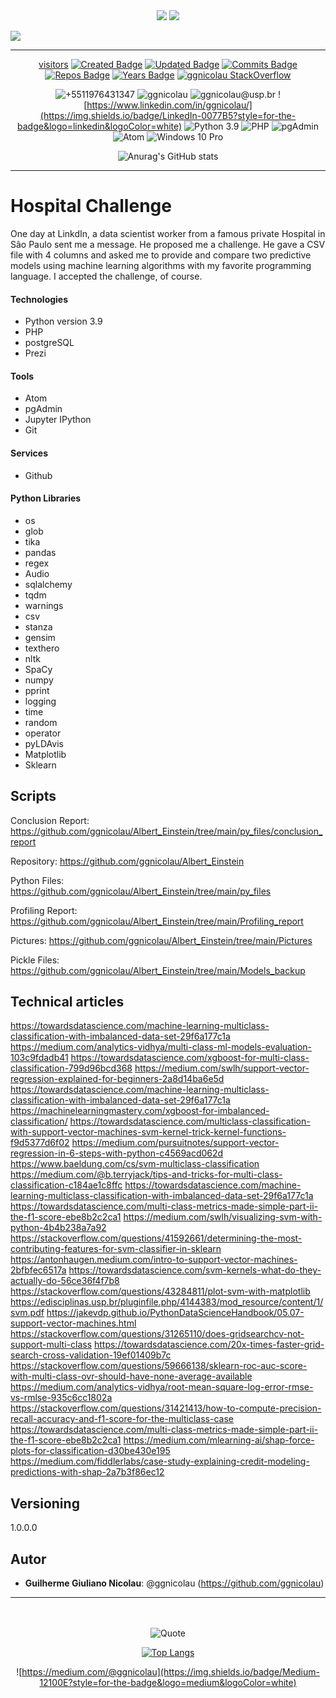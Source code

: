 <div align="center">
<img src="https://coursereport-production.imgix.net/uploads/school/logo/84/original/logo-ironhack-blue.png?w=200&h=200&dpr=1&q=75">
<img src="https://encrypted-tbn0.gstatic.com/images?q=tbn:ANd9GcTx0OPgRAs3027QxPjMtXI-1UtLxObz5x6rpvb5bVfEASQJ19fs9Bi14CLOOwwhtJoYXw&usqp=CAU">
</div>


<div align="left">

[![](https://readme-typing-svg.herokuapp.com/)](https://git.io/typing-svg)
</div>
<!--GITHUB_ACTIVITY:{"rows": 5}-->

---

<div align="center">

[visitors](https://visitor-badge.glitch.me/badge?page_id=ggnicolau.visitor-badge)
[![Created Badge](https://badges.pufler.dev/created/ggnicolau/Project-7-Hospital-Challenge)](https://badges.pufler.dev)
[![Updated Badge](https://badges.pufler.dev/updated/ggnicolau/Project-7-Hospital-Challenge)](https://badges.pufler.dev)
[![Commits Badge](https://badges.pufler.dev/commits/monthly/ggnicolau)](https://badges.pufler.dev)
[![Repos Badge](https://badges.pufler.dev/repos/ggnicolau)](https://badges.pufler.dev)
[![Years Badge](https://badges.pufler.dev/years/ggnicolau)](https://badges.pufler.dev)
[![ggnicolau StackOverflow](https://stackoverflow-badge.vercel.app/?userID=15673147)](https://stackoverflow.com/users/15673147/ggnicolau)

![+5511976431347](https://img.shields.io/badge/WhatsApp-25D366?style=for-the-badge&logo=whatsapp&logoColor=white)
![ggnicolau](https://img.shields.io/badge/Slack-4A154B?style=for-the-badge&logo=slack&logoColor=white)
![ggnicolau@usp.br](https://img.shields.io/badge/Gmail-D14836?style=for-the-badge&logo=gmail&logoColor=white)
![https://www.linkedin.com/in/ggnicolau/](https://img.shields.io/badge/LinkedIn-0077B5?style=for-the-badge&logo=linkedin&logoColor=white)
![Python 3.9](https://img.shields.io/badge/Python-3776AB?style=for-the-badge&logo=python&logoColor=white)
![PHP](https://img.shields.io/badge/PHP-777BB4?style=for-the-badge&logo=php&logoColor=white)
![pgAdmin](https://img.shields.io/badge/PostgreSQL-316192?style=for-the-badge&logo=postgresql&logoColor=white)
![Atom](https://img.shields.io/badge/Atom-66595C?style=for-the-badge&logo=Atom&logoColor=white)
![Windows 10 Pro](https://img.shields.io/badge/Windows-0078D6?style=for-the-badge&logo=windows&logoColor=white)

![Anurag's GitHub stats](https://github-readme-stats.vercel.app/api?username=ggnicolau&show_icons=true&theme=darcula)
</div>
<!--GITHUB_ACTIVITY:{"rows": 5}-->

---

<div align="left">
<div class=''text-justify''>

# Hospital Challenge
One day at LinkdIn, a data scientist worker from a famous private Hospital in São Paulo sent me a message. He proposed me a challenge. He gave a CSV file with 4 columns and asked me to provide and compare two predictive models using machine learning algorithms with my favorite programming language. I accepted the challenge, of course.

#### Technologies
* Python version  3.9
* PHP
* postgreSQL
* Prezi

#### Tools
* Atom
* pgAdmin
* Jupyter IPython
* Git

#### Services
* Github

#### Python Libraries
* os
* glob
* tika
* pandas
* regex
* Audio
* sqlalchemy
* tqdm
* warnings
* csv
* stanza
* gensim
* texthero
* nltk
* SpaCy
* numpy
* pprint
* logging
* time
* random
* operator
* pyLDAvis
* Matplotlib
* Sklearn


## Scripts
Conclusion Report: https://github.com/ggnicolau/Albert_Einstein/tree/main/py_files/conclusion_report

Repository: https://github.com/ggnicolau/Albert_Einstein

Python Files: https://github.com/ggnicolau/Albert_Einstein/tree/main/py_files

Profiling Report:  https://github.com/ggnicolau/Albert_Einstein/tree/main/Profiling_report

Pictures: https://github.com/ggnicolau/Albert_Einstein/tree/main/Pictures

Pickle Files: https://github.com/ggnicolau/Albert_Einstein/tree/main/Models_backup

## Technical articles
https://towardsdatascience.com/machine-learning-multiclass-classification-with-imbalanced-data-set-29f6a177c1a
https://medium.com/analytics-vidhya/multi-class-ml-models-evaluation-103c9fdadb41
https://towardsdatascience.com/xgboost-for-multi-class-classification-799d96bcd368
https://medium.com/swlh/support-vector-regression-explained-for-beginners-2a8d14ba6e5d
https://towardsdatascience.com/machine-learning-multiclass-classification-with-imbalanced-data-set-29f6a177c1a
https://machinelearningmastery.com/xgboost-for-imbalanced-classification/
https://towardsdatascience.com/multiclass-classification-with-support-vector-machines-svm-kernel-trick-kernel-functions-f9d5377d6f02
https://medium.com/pursuitnotes/support-vector-regression-in-6-steps-with-python-c4569acd062d
https://www.baeldung.com/cs/svm-multiclass-classification
https://medium.com/@b.terryjack/tips-and-tricks-for-multi-class-classification-c184ae1c8ffc
https://towardsdatascience.com/machine-learning-multiclass-classification-with-imbalanced-data-set-29f6a177c1a
https://towardsdatascience.com/multi-class-metrics-made-simple-part-ii-the-f1-score-ebe8b2c2ca1
https://medium.com/swlh/visualizing-svm-with-python-4b4b238a7a92
https://stackoverflow.com/questions/41592661/determining-the-most-contributing-features-for-svm-classifier-in-sklearn
https://antonhaugen.medium.com/intro-to-support-vector-machines-2bfbfec6517a
https://towardsdatascience.com/svm-kernels-what-do-they-actually-do-56ce36f4f7b8
https://stackoverflow.com/questions/43284811/plot-svm-with-matplotlib
https://edisciplinas.usp.br/pluginfile.php/4144383/mod_resource/content/1/svm.pdf
https://jakevdp.github.io/PythonDataScienceHandbook/05.07-support-vector-machines.html
https://stackoverflow.com/questions/31265110/does-gridsearchcv-not-support-multi-class
https://towardsdatascience.com/20x-times-faster-grid-search-cross-validation-19ef01409b7c
https://stackoverflow.com/questions/59666138/sklearn-roc-auc-score-with-multi-class-ovr-should-have-none-average-available
https://medium.com/analytics-vidhya/root-mean-square-log-error-rmse-vs-rmlse-935c6cc1802a
https://stackoverflow.com/questions/31421413/how-to-compute-precision-recall-accuracy-and-f1-score-for-the-multiclass-case
https://towardsdatascience.com/multi-class-metrics-made-simple-part-ii-the-f1-score-ebe8b2c2ca1
https://medium.com/mlearning-ai/shap-force-plots-for-classification-d30be430e195
https://medium.com/fiddlerlabs/case-study-explaining-credit-modeling-predictions-with-shap-2a7b3f86ec12


## Versioning

1.0.0.0

## Autor

* **Guilherme Giuliano Nicolau**: @ggnicolau (https://github.com/ggnicolau)

</div>

<!--GITHUB_ACTIVITY:{"rows": 5}-->

---

<div align="center">

<br/><br/>
![Quote](https://github-readme-quotes.herokuapp.com/quote?theme=dark&animation=grow_out_in)

[![Top Langs](https://github-readme-stats.vercel.app/api/top-langs/?username=ggnicolau&layout=compact)](https://github.com/anuraghazra/github-readme-stats)

![https://medium.com/@ggnicolau](https://img.shields.io/badge/Medium-12100E?style=for-the-badge&logo=medium&logoColor=white)


</div>

